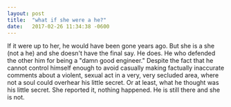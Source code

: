```yaml
---
layout: post
title:  "what if she were a he?"
date:   2017-02-26 11:34:38 -0600
---
```


If it were up to her, he would have been gone years ago. But she is a she (not a he) and she doesn't have the final say. He does. He who defended the other him for being a "damn good engineer." Despite the fact that he cannot control himself enough to avoid casually making factually inaccurate comments about a violent, sexual act in a very, very secluded area, where not a soul could overhear his little secret. Or at least, what he thought was his little secret. She reported it, nothing happened. He is still there and she is not.